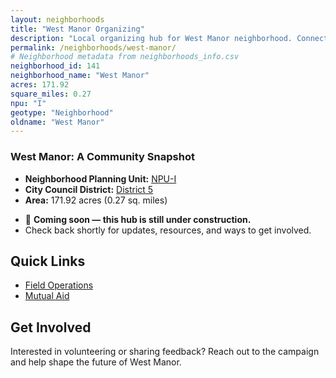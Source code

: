 ```yaml
---
layout: neighborhoods
title: "West Manor Organizing"
description: "Local organizing hub for West Manor neighborhood. Connect with field operations, mutual aid, and community organizing efforts."
permalink: /neighborhoods/west-manor/
# Neighborhood metadata from neighborhoods_info.csv
neighborhood_id: 141
neighborhood_name: "West Manor"
acres: 171.92
square_miles: 0.27
npu: "I"
geotype: "Neighborhood"
oldname: "West Manor"
---
```


### **West Manor: A Community Snapshot**

  * **Neighborhood Planning Unit:** [NPU-I](https://www.atlantaga.gov/government/departments/city-planning/neighborhood-planning-units/neighborhood-and-npu-contacts)
  * **City Council District:** [District 5](https://citycouncil.atlantaga.gov/council-members/antonio-lewis)
  * **Area:** 171.92 acres (0.27 sq. miles)

- 🚧 **Coming soon — this hub is still under construction.**
- Check back shortly for updates, resources, and ways to get involved.

## Quick Links

- [Field Operations](./field-ops/)
- [Mutual Aid](./mutual-aid/)

## Get Involved

Interested in volunteering or sharing feedback? Reach out to the campaign and help shape the future of West Manor.
